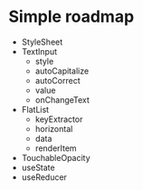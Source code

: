 # Simple roadmap

* StyleSheet
* TextInput
  * style
  * autoCapitalize
  * autoCorrect
  * value
  * onChangeText
* FlatList
  * keyExtractor
  * horizontal
  * data
  * renderItem
* TouchableOpacity
* useState
* useReducer&#x20;
